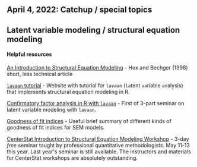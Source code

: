 ## April 4, 2022: Catchup / special topics

## Latent variable modeling / structural equation modeling

#### Helpful resources

[An Introduction to Structural Equation Modeling](http://joophox.net/publist/semfamre.pdf) - Hox and Bechger (1998) short, less technical article

[`lavaan` tutorial](https://lavaan.ugent.be/tutorial/) - Website with tutorial for `lavaan` (`la`tent `va`riable `an`alysis) that implements structural equation modeling in R.

[Confirmatory factor analysis in R with `lavaan`](https://stats.oarc.ucla.edu/r/seminars/rcfa/) - First of 3-part seminar on latent variable modeling with `lavaan`.

[Goodness of fit indices](http://www.davidakenny.net/cm/fit.htm) - Useful brief summary of different kinds of goodness of fit indices for SEM models.

[CenterStat Introduction to Structural Equation Modeling Workshop](https://centerstat.org/introduction-to-structural-equation-modeling/) - 3-day *free* seminar taught by professional quantitative methodologists. May 11-13 this year. Last year's seminar is still available. The instructors and materials for CenterStat workshops are absolutely outstanding. 

